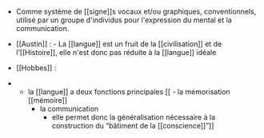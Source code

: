 - Comme système de [[signe]]s vocaux et/ou graphiques, conventionnels, utilisé par un groupe d'individus pour l'expression du mental et la communication.

- [[Austin]] :
	  - La [[langue]] est un fruit de la [[civilisation]] et de l’[[Histoire]], elle n'est donc pas réduite à la [[langue]] idéale

- [[Hobbes]] :
-    - la [[langue]] a deux fonctions principales
		[[  - la mémorisation [[mémoire]]
		  - la communication
			- elle permet donc la généralisation nécessaire à la construction du “bâtiment de la [[conscience]]”]]